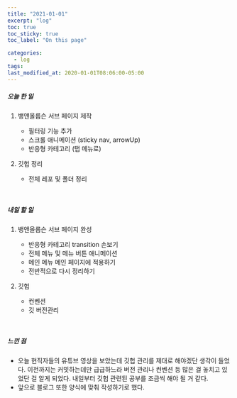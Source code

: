 ```yaml
---
title: "2021-01-01"
excerpt: "log"
toc: true
toc_sticky: true
toc_label: "On this page"

categories:
  - log
tags:
last_modified_at: 2020-01-01T08:06:00-05:00
---
```


##### 오늘 한 일

1. 뱅앤올룹슨 서브 페이지 제작

   - 필터링 기능 추가
   - 스크롤 애니메이션 (sticky nav, arrowUp)
   - 반응형 카테고리 (탭 메뉴로)

2. 깃헙 정리
   - 전체 레포 및 폴더 정리

<br />

##### 내일 할 일

1. 뱅앤올룹슨 서브 페이지 완성

   - 반응형 카테고리 transition 손보기
   - 전체 메뉴 및 메뉴 버튼 애니메이션
   - 메인 메뉴 메인 페이지에 적용하기
   - 전반적으로 다시 정리하기

2. 깃헙
   - 컨벤션
   - 깃 버전관리

<br />

##### 느낀 점

- 오늘 현직자들의 유튜브 영상을 보았는데 깃헙 관리를 제대로 해야겠단 생각이 들었다. 이전까지는 커밋하는데만 급급하느라 버전 관리나 컨벤션 등 많은 걸 놓치고 있었단 걸 알게 되었다. 내일부터 깃헙 관련된 공부를 조금씩 해야 될 거 같다.
- 앞으로 블로그 또한 양식에 맞춰 작성하기로 했다.
